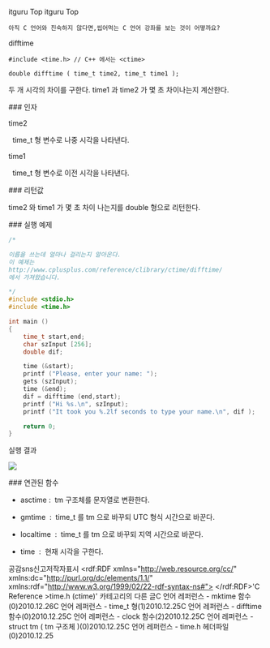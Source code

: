 itguru Top itguru Top

```warning
아직 C 언어와 친숙하지 않다면,씹어먹는 C 언어 강좌를 보는 것이 어떻까요?

```

difftime
```info
#include <time.h> // C++ 에서는 <ctime>

double difftime ( time_t time2, time_t time1 );
```


두 개 시각의 차이를 구한다.
time1 과 time2 가 몇 초 차이나는지 계산한다.

### 인자

time2

  time_t 형 변수로 나중 시각을 나타낸다.

time1

  time_t 형 변수로 이전 시각을 나타낸다.

### 리턴값

time2 와 time1 가 몇 초 차이 나는지를 double 형으로 리턴한다.

### 실행 예제

```cpp
/*

이름을 쓰는데 얼마나 걸리는지 알아온다.
이 예제는
http://www.cplusplus.com/reference/clibrary/ctime/difftime/
에서 가져왔습니다.

*/
#include <stdio.h>
#include <time.h>

int main ()
{
    time_t start,end;
    char szInput [256];
    double dif;

    time (&start);
    printf ("Please, enter your name: ");
    gets (szInput);
    time (&end);
    dif = difftime (end,start);
    printf ("Hi %s.\n", szInput);
    printf ("It took you %.2lf seconds to type your name.\n", dif );

    return 0;
}
```


실행 결과

![](http://img1.daumcdn.net/thumb/R1920x0/?fname=http%3A%2F%2Fcfile29.uf.tistory.com%2Fimage%2F177A173A4D15F9B43D6540)

### 연관된 함수

* asctime :  tm 구조체를 문자열로 변환한다.

* gmtime  :  time_t 를 tm 으로 바꾸되 UTC 형식 시간으로 바꾼다.

* localtime  :  time_t 를 tm 으로 바꾸되 지역 시간으로 바꾼다.
* time  :  현재 시각을 구한다.


공감sns신고저작자표시	<rdf:RDF xmlns="http://web.resource.org/cc/" xmlns:dc="http://purl.org/dc/elements/1.1/" xmlns:rdf="http://www.w3.org/1999/02/22-rdf-syntax-ns#">		<Work rdf:about="">			<license rdf:resource="http://creativecommons.org/licenses/by-fr/2.0/kr/" />		</Work>		<License rdf:about="http://creativecommons.org/licenses/by-fr/">			<permits rdf:resource="http://web.resource.org/cc/Reproduction"/>			<permits rdf:resource="http://web.resource.org/cc/Distribution"/>			<requires rdf:resource="http://web.resource.org/cc/Notice"/>			<requires rdf:resource="http://web.resource.org/cc/Attribution"/>			<permits rdf:resource="http://web.resource.org/cc/DerivativeWorks"/>		</License>	</rdf:RDF>'C Reference >time.h (ctime)' 카테고리의 다른 글C 언어 레퍼런스 - mktime 함수(0)2010.12.26C 언어 레퍼런스 - time_t 형(1)2010.12.25C 언어 레퍼런스 - difftime 함수(0)2010.12.25C 언어 레퍼런스 - clock 함수(2)2010.12.25C 언어 레퍼런스 - struct tm ( tm 구조체 )(0)2010.12.25C 언어 레퍼런스 - time.h 헤더파일(0)2010.12.25

